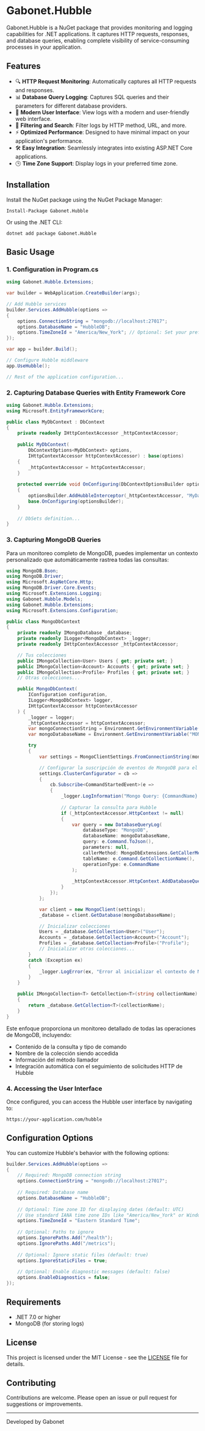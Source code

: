# Gabonet.Hubble

Gabonet.Hubble is a NuGet package that provides monitoring and logging capabilities for .NET applications. It captures HTTP requests, responses, and database queries, enabling complete visibility of service-consuming processes in your application.

## Features

- 🔍 **HTTP Request Monitoring**: Automatically captures all HTTP requests and responses.
- 📊 **Database Query Logging**: Captures SQL queries and their parameters for different database providers.
- 🚀 **Modern User Interface**: View logs with a modern and user-friendly web interface.
- 🔄 **Filtering and Search**: Filter logs by HTTP method, URL, and more.
- ⚡ **Optimized Performance**: Designed to have minimal impact on your application's performance.
- 🛠️ **Easy Integration**: Seamlessly integrates into existing ASP.NET Core applications.
- 🕒 **Time Zone Support**: Display logs in your preferred time zone.

## Installation

Install the NuGet package using the NuGet Package Manager:

```
Install-Package Gabonet.Hubble
```

Or using the .NET CLI:

```
dotnet add package Gabonet.Hubble
```

## Basic Usage

### 1. Configuration in Program.cs

```csharp
using Gabonet.Hubble.Extensions;

var builder = WebApplication.CreateBuilder(args);

// Add Hubble services
builder.Services.AddHubble(options =>
{
    options.ConnectionString = "mongodb://localhost:27017";
    options.DatabaseName = "HubbleDB";
    options.TimeZoneId = "America/New_York"; // Optional: Set your preferred time zone
});

var app = builder.Build();

// Configure Hubble middleware
app.UseHubble();

// Rest of the application configuration...
```

### 2. Capturing Database Queries with Entity Framework Core

```csharp
using Gabonet.Hubble.Extensions;
using Microsoft.EntityFrameworkCore;

public class MyDbContext : DbContext
{
    private readonly IHttpContextAccessor _httpContextAccessor;
    
    public MyDbContext(
        DbContextOptions<MyDbContext> options,
        IHttpContextAccessor httpContextAccessor) : base(options)
    {
        _httpContextAccessor = httpContextAccessor;
    }
    
    protected override void OnConfiguring(DbContextOptionsBuilder optionsBuilder)
    {
        optionsBuilder.AddHubbleInterceptor(_httpContextAccessor, "MyDatabase");
        base.OnConfiguring(optionsBuilder);
    }
    
    // DbSets definition...
}
```

### 3. Capturing MongoDB Queries

Para un monitoreo completo de MongoDB, puedes implementar un contexto personalizado que automáticamente rastrea todas las consultas:

```csharp
using MongoDB.Bson;
using MongoDB.Driver;
using Microsoft.AspNetCore.Http;
using MongoDB.Driver.Core.Events;
using Microsoft.Extensions.Logging;
using Gabonet.Hubble.Models;
using Gabonet.Hubble.Extensions;
using Microsoft.Extensions.Configuration;

public class MongoDbContext
{
    private readonly IMongoDatabase _database;
    private readonly ILogger<MongoDbContext> _logger;
    private readonly IHttpContextAccessor _httpContextAccessor;

    // Tus colecciones
    public IMongoCollection<User> Users { get; private set; }
    public IMongoCollection<Account> Accounts { get; private set; }
    public IMongoCollection<Profile> Profiles { get; private set; }
    // Otras colecciones...

    public MongoDbContext(
        IConfiguration configuration, 
        ILogger<MongoDbContext> logger,
        IHttpContextAccessor httpContextAccessor
    ) {
        _logger = logger;
        _httpContextAccessor = httpContextAccessor;
        var mongoConnectionString = Environment.GetEnvironmentVariable("MONGO_CONNECTION_STRING");
        var mongoDatabaseName = Environment.GetEnvironmentVariable("MONGO_DATABASE_NAME");

        try
        {
            var settings = MongoClientSettings.FromConnectionString(mongoConnectionString);

            // Configurar la suscripción de eventos de MongoDB para el monitoreo de Hubble
            settings.ClusterConfigurator = cb =>
            {
                cb.Subscribe<CommandStartedEvent>(e =>
                {
                    _logger.LogInformation("Mongo Query: {CommandName} - {Command}", e.CommandName, e.Command.ToJson());
                    
                    // Capturar la consulta para Hubble
                    if (_httpContextAccessor.HttpContext != null)
                    {
                        var query = new DatabaseQueryLog(
                            databaseType: "MongoDB",
                            databaseName: mongoDatabaseName,
                            query: e.Command.ToJson(),
                            parameters: null,
                            callerMethod: MongoDbExtensions.GetCallerMethod(),
                            tableName: e.Command.GetCollectionName(),
                            operationType: e.CommandName
                        );
                        
                        _httpContextAccessor.HttpContext.AddDatabaseQuery(query);
                    }
                });
            };

            var client = new MongoClient(settings);
            _database = client.GetDatabase(mongoDatabaseName);

            // Inicializar colecciones
            Users = _database.GetCollection<User>("User");
            Accounts = _database.GetCollection<Account>("Account");
            Profiles = _database.GetCollection<Profile>("Profile");
            // Inicializar otras colecciones...
        }
        catch (Exception ex)
        {
            _logger.LogError(ex, "Error al inicializar el contexto de MongoDB.");
        }
    }

    public IMongoCollection<T> GetCollection<T>(string collectionName)
    {
        return _database.GetCollection<T>(collectionName);
    }
}
```

Este enfoque proporciona un monitoreo detallado de todas las operaciones de MongoDB, incluyendo:
- Contenido de la consulta y tipo de comando
- Nombre de la colección siendo accedida
- Información del método llamador
- Integración automática con el seguimiento de solicitudes HTTP de Hubble

### 4. Accessing the User Interface

Once configured, you can access the Hubble user interface by navigating to:

```
https://your-application.com/hubble
```

## Configuration Options

You can customize Hubble's behavior with the following options:

```csharp
builder.Services.AddHubble(options =>
{
    // Required: MongoDB connection string
    options.ConnectionString = "mongodb://localhost:27017";
    
    // Required: Database name
    options.DatabaseName = "HubbleDB";
    
    // Optional: Time zone ID for displaying dates (default: UTC)
    // Use standard IANA time zone IDs like "America/New_York" or Windows time zone IDs
    options.TimeZoneId = "Eastern Standard Time";
    
    // Optional: Paths to ignore
    options.IgnorePaths.Add("/health");
    options.IgnorePaths.Add("/metrics");
    
    // Optional: Ignore static files (default: true)
    options.IgnoreStaticFiles = true;
    
    // Optional: Enable diagnostic messages (default: false)
    options.EnableDiagnostics = false;
});
```

## Requirements

- .NET 7.0 or higher
- MongoDB (for storing logs)

## License

This project is licensed under the MIT License - see the [LICENSE](LICENSE) file for details.

## Contributing

Contributions are welcome. Please open an issue or pull request for suggestions or improvements.

---

Developed by Gabonet 